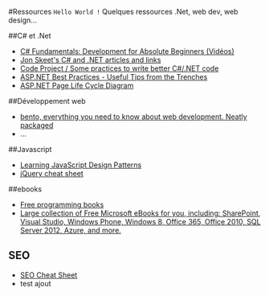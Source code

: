 #Ressources
`Hello World !`
Quelques ressources .Net, web dev, web design...

##C# et .Net
- [C# Fundamentals: Development for Absolute Beginners (Vidéos)](http://channel9.msdn.com/Series/C-Sharp-Fundamentals-Development-for-Absolute-Beginners)
- [Jon Skeet's C# and .NET articles and links](http://www.yoda.arachsys.com/csharp/)
- [Code Project / Some practices to write better C#/.NET code](http://www.codeproject.com/KB/cs/)
- [ASP.NET Best Practices - Useful Tips from the Trenches](http://fr.slideshare.net/hrushdan/aspnet-best-practices-useful-tips-from-the-trenches)
- [ASP.NET Page Life Cycle Diagram](http://blogs.msdn.com/b/aspnetue/archive/2010/01/14/asp-net-page-life-cycle-diagram.aspx)

##Développement web
- [bento, everything you need to know about web development. Neatly packaged](http://www.bentobox.io/)
- ...

##Javascript
- [Learning JavaScript Design Patterns](http://addyosmani.com/resources/essentialjsdesignpatterns/book/)
- [jQuery cheat sheet](http://oscarotero.com/jquery/)

##ebooks
- [Free programming books](https://github.com/vhf/free-programming-books/blob/master/free-programming-books.md)
- [Large collection of Free Microsoft eBooks for you, including: SharePoint, Visual Studio, Windows Phone, Windows 8, Office 365, Office 2010, SQL Server 2012, Azure, and more.](http://blogs.msdn.com/b/mssmallbiz/archive/2012/07/27/large-collection-of-free-microsoft-ebooks-for-you-including-sharepoint-visual-studio-windows-phone-windows-8-office-365-office-2010-sql-server-2012-azure-and-more.aspx)

## SEO
- [SEO Cheat Sheet](http://d2eeipcrcdle6.cloudfront.net/seo-cheat-sheet/SEOCheatSheet_2-2013.pdf)
- test ajout

